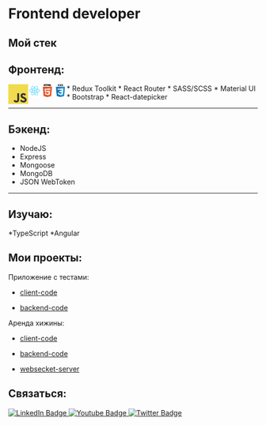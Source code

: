  <h1>Frontend developer</h1>
 
 ## Мой стек

 ## Фронтенд: 
 <div>
 <img align="left" alt="JavaScript" width="40px" height="40" src="https://raw.githubusercontent.com/github/explore/80688e429a7d4ef2fca1e82350fe8e3517d3494d/topics/javascript/javascript.png" />
  <img align="left" alt="React" width="26px" src="https://raw.githubusercontent.com/github/explore/80688e429a7d4ef2fca1e82350fe8e3517d3494d/topics/react/react.png" />
<img align="left" alt="HTML5" width="26px" src="https://raw.githubusercontent.com/github/explore/80688e429a7d4ef2fca1e82350fe8e3517d3494d/topics/html/html.png" /> * Redux Toolkit
 <img align="left" alt="CSS3" width="26px" src="https://raw.githubusercontent.com/github/explore/80688e429a7d4ef2fca1e82350fe8e3517d3494d/topics/css/css.png" />
 * React Router
 * SASS/SCSS
 * Material UI
 * Bootstrap
 * React-datepicker
 </div>
 
 ***
 
 ## Бэкенд:
 * NodeJS
 * Express
 * Mongoose
 * MongoDB
 * JSON WebToken

 ***
 <h2>Изучаю:</h2>

 *TypeScript
 *Angular

 ## Мои проекты:

 Приложение с тестами:

 * [client-code](https://github.com/vakhabow/frontend-quize)

 * [backend-code](https://github.com/vakhabow/back-for-quiz)

 Аренда хижины:

 * [client-code](https://github.com/vakhabow/front_hotel)

 * [backend-code](https://github.com/vakhabow/back_for_hotel)

 * [websecket-server](https://github.com/vakhabow/websocket-server)

 ## Связаться:

 <div id="badges">
   <a href="https://t.me/sykessam">
     <img src="https://img.shields.io/badge/TELEGRAM-blue?style=for-the-badge&logo=telegram&logoColor=white%22%20alt=%22Youtube%20Badge" alt="LinkedIn Badge"/>
   </a>
   <a href="https://api.whatsapp.com/send/?phone=79899099398">
     <img src="https://img.shields.io/badge/WHATSAPP-green?style=for-the-badge&logo=whatsapp&logoColor=white" alt="Youtube Badge"/>
   </a>
   <a href="mailto:shamil.vakhabov@mail.ru">
     <img src="https://img.shields.io/badge/MAIL-blue?style=for-the-badge&logo=gmail&logoColor=white" alt="Twitter Badge"/>
   </a>
 </div>
